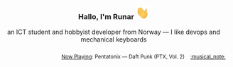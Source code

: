 <h3 align="center">Hallo, I'm Runar <img src="./assets/wave.gif" width="30px" height="30px"></h3>

<div align="center">an ICT student and hobbyist developer from Norway — I like devops and mechanical keyboards</div>

<br/>
<div align="right"><sub>
  <a href="https://www.last.fm/user/runarsf">Now Playing</a>: Pentatonix &mdash; Daft Punk (PTX, Vol. 2) &nbsp;&nbsp; <a href="https:&#x2F;&#x2F;www.last.fm&#x2F;music&#x2F;Pentatonix&#x2F;_&#x2F;Daft+Punk">:musical_note:</a>
</sub></div>


